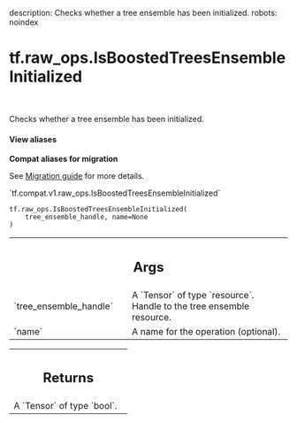 description: Checks whether a tree ensemble has been initialized.
robots: noindex

# tf.raw_ops.IsBoostedTreesEnsembleInitialized

<!-- Insert buttons and diff -->

<table class="tfo-notebook-buttons tfo-api nocontent" align="left">

</table>



Checks whether a tree ensemble has been initialized.


<section class="expandable">
  <h4 class="showalways">View aliases</h4>
  <p>
<b>Compat aliases for migration</b>
<p>See
<a href="https://www.tensorflow.org/guide/migrate">Migration guide</a> for
more details.</p>
<p>`tf.compat.v1.raw_ops.IsBoostedTreesEnsembleInitialized`</p>
</p>
</section>

<pre class="devsite-click-to-copy prettyprint lang-py tfo-signature-link">
<code>tf.raw_ops.IsBoostedTreesEnsembleInitialized(
    tree_ensemble_handle, name=None
)
</code></pre>



<!-- Placeholder for "Used in" -->


<!-- Tabular view -->
 <table class="responsive fixed orange">
<colgroup><col width="214px"><col></colgroup>
<tr><th colspan="2"><h2 class="add-link">Args</h2></th></tr>

<tr>
<td>
`tree_ensemble_handle`<a id="tree_ensemble_handle"></a>
</td>
<td>
A `Tensor` of type `resource`.
Handle to the tree ensemble resource.
</td>
</tr><tr>
<td>
`name`<a id="name"></a>
</td>
<td>
A name for the operation (optional).
</td>
</tr>
</table>



<!-- Tabular view -->
 <table class="responsive fixed orange">
<colgroup><col width="214px"><col></colgroup>
<tr><th colspan="2"><h2 class="add-link">Returns</h2></th></tr>
<tr class="alt">
<td colspan="2">
A `Tensor` of type `bool`.
</td>
</tr>

</table>

